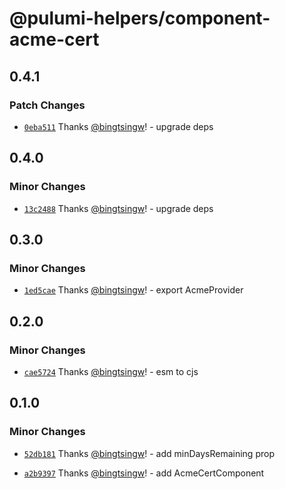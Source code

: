 # @pulumi-helpers/component-acme-cert

## 0.4.1

### Patch Changes

- [`0eba511`](https://github.com/bingtsingw/pulumi-helpers/commit/0eba51101360518f9527286e48aa99d26c92d165) Thanks [@bingtsingw](https://github.com/bingtsingw)! - upgrade deps

## 0.4.0

### Minor Changes

- [`13c2488`](https://github.com/bingtsingw/pulumi-helpers/commit/13c2488be9858aed5039ee9ecc12c9d9270bfbf5) Thanks [@bingtsingw](https://github.com/bingtsingw)! - upgrade deps

## 0.3.0

### Minor Changes

- [`1ed5cae`](https://github.com/bingtsingw/pulumi-helpers/commit/1ed5caee5973a7d07e62df73d69e11c9f1c9b39e) Thanks [@bingtsingw](https://github.com/bingtsingw)! - export AcmeProvider

## 0.2.0

### Minor Changes

- [`cae5724`](https://github.com/bingtsingw/pulumi-helpers/commit/cae5724398a7cd7207e6471d6d64ba0f3f351d59) Thanks [@bingtsingw](https://github.com/bingtsingw)! - esm to cjs

## 0.1.0

### Minor Changes

- [`52db181`](https://github.com/bingtsingw/pulumi-helpers/commit/52db181cb16d7d7675e7fea2a0d88ac042d8898c) Thanks [@bingtsingw](https://github.com/bingtsingw)! - add minDaysRemaining prop

- [`a2b9397`](https://github.com/bingtsingw/pulumi-helpers/commit/a2b939791cb8e87894ed1bfa0456fb3330a4632a) Thanks [@bingtsingw](https://github.com/bingtsingw)! - add AcmeCertComponent
